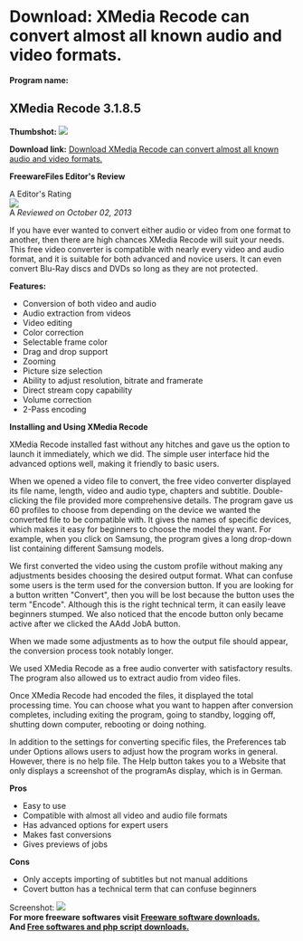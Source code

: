 # Download: XMedia Recode can convert almost all known audio and video formats.

**Program name:**

## XMedia Recode 3.1.8.5

  
**Thumbshot:** ![](http://www.freewarefiles.com/screenshot/xmediarecode_md.jpg)   
  
**Download link:** [Download XMedia Recode can convert almost all known audio and video formats.](http://freesoftwares.boysofts.com/XMedia-Recode_program_47942.html)  
  


**FreewareFiles Editor's Review**  
  


A Editor's Rating  
![](http://www.freewarefiles.com/images/rating/5.gif)  
A _Reviewed on October 02, 2013_   
  
If you have ever wanted to convert either audio or video from one format to another, then there are high chances XMedia Recode will suit your needs. This free video converter is compatible with nearly every video and audio format, and it is suitable for both advanced and novice users. It can even convert Blu-Ray discs and DVDs so long as they are not protected. 

**Features:**

  * Conversion of both video and audio 
  * Audio extraction from videos 
  * Video editing 
  * Color correction 
  * Selectable frame color 
  * Drag and drop support 
  * Zooming 
  * Picture size selection 
  * Ability to adjust resolution, bitrate and framerate 
  * Direct stream copy capability 
  * Volume correction 
  * 2-Pass encoding 

**Installing and Using XMedia Recode**

XMedia Recode installed fast without any hitches and gave us the option to launch it immediately, which we did. The simple user interface hid the advanced options well, making it friendly to basic users.

When we opened a video file to convert, the free video converter displayed its file name, length, video and audio type, chapters and subtitle. Double-clicking the file provided more comprehensive details. The program gave us 60 profiles to choose from depending on the device we wanted the converted file to be compatible with. It gives the names of specific devices, which makes it easy for beginners to choose the model they want. For example, when you click on Samsung, the program gives a long drop-down list containing different Samsung models.

We first converted the video using the custom profile without making any adjustments besides choosing the desired output format. What can confuse some users is the term used for the conversion button. If you are looking for a button written "Convert", then you will be lost because the button uses the term "Encode". Although this is the right technical term, it can easily leave beginners stumped. We also noticed that the encode button only became active after we clicked the AAdd JobA button.

When we made some adjustments as to how the output file should appear, the conversion process took notably longer.

We used XMedia Recode as a free audio converter with satisfactory results. The program also allowed us to extract audio from video files.

Once XMedia Recode had encoded the files, it displayed the total processing time. You can choose what you want to happen after conversion completes, including exiting the program, going to standby, logging off, shutting down computer, rebooting or doing nothing.

In addition to the settings for converting specific files, the Preferences tab under Options allows users to adjust how the program works in general. However, there is no help file. The Help button takes you to a Website that only displays a screenshot of the programAs display, which is in German.

**Pros**

  * Easy to use 
  * Compatible with almost all video and audio file formats 
  * Has advanced options for expert users 
  * Makes fast conversions 
  * Gives previews of jobs 

**Cons**

  * Only accepts importing of subtitles but not manual additions 
  * Covert button has a technical term that can confuse beginners 

  
  
Screenshot: ![](http://www.freewarefiles.com/screenshot/xmediarecode.jpg)   
**For more freeware softwares visit [Freeware software downloads.](http://freesoftwares.boysofts.com/)**   
**And [Free softwares and php script downloads.](http://www.boysofts.com/)**
